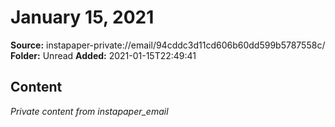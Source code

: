 # January 15, 2021

**Source:** instapaper-private://email/94cddc3d11cd606b60dd599b5787558c/
**Folder:** Unread
**Added:** 2021-01-15T22:49:41




## Content
*Private content from instapaper_email*
